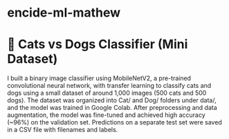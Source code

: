 # encide-ml-mathew
# 🐾 Cats vs Dogs Classifier (Mini Dataset)

I built a binary image classifier using MobileNetV2, a pre-trained convolutional neural network, with transfer learning to classify cats and dogs using a small dataset of around 1,000 images (500 cats and 500 dogs). The dataset was organized into Cat/ and Dog/ folders under data/, and the model was trained in Google Colab. After preprocessing and data augmentation, the model was fine-tuned and achieved high accuracy (~96%) on the validation set. Predictions on a separate test set were saved in a CSV file with filenames and labels.
